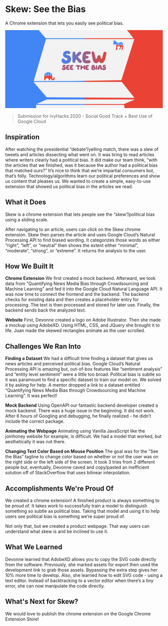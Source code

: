 # Skew: See the Bias
A Chrome extension that lets you easily see political bias.

![Skew Homepage](./skew_webhome.PNG)

> Submission for IvyHacks 2020 - Social Good Track + Best Use of Google Cloud

## Inspiration
After watching the presidential “debate”/yelling match, there was a slew of tweets and articles dissecting what went on. It was tiring to read articles where writers clearly had a political bias. It did make our team think, “with the articles that we finished, was it because the author had a political bias that matched ours?” It’s nice to think that we’re impartial consumers but, that’s folly. Technology/algorithms learn our political preferences and show us content that pleases us. We wanted to create a simple, easy-to-use extension that showed us political bias in the articles we read.

## What it Does
Skew is a chrome extension that lets people see the “skew”/political bias using a sliding scale.

After navigating to an article, users can click on the Skew chrome extension. Skew then parses the article and uses Google Cloud’s Natural Processing API to find biased wording. It categorizes those words as either “right”, “left”, or “neutral” then shows the extent either “minimal”, “moderate”, “strong”, or “extreme”. It returns the analysis to the user.

## How We Built It
**Chrome Extension**
We first created a mock backend. Afterward, we took data from "Quantifying News Media Bias through Crowdsourcing and Machine Learning" and fed it into the Google Cloud Natural Language API. It was now time to connect the frontend and the backend. The backend checks for existing data and then creates a placeholder entry for processing. The text is then processed and stored for later use. Finally, the backend sends back the analyzed text.

**Website**
First, Devonne created a logo on Adobe Illustrator. Then she made a mockup using AdobeXD. Using HTML, CSS, and JQuery she brought it to life. Juan made the skewed rectangles animate as the user scrolled.

## Challenges We Ran Into
**Finding a Dataset**
We had a difficult time finding a dataset that gives us news articles and perceived political bias. Google Cloud’s Natural Processing API is amazing but, out-of-box features like “sentiment analysis” and “entity level sentiment” were a little too broad. Political bias is subtle so it was paramount to find a specific dataset to train our model on. We solved it by asking for help. A mentor dropped a link to a dataset entitled “Quantifying News Media Bias through Crowdsourcing and Machine Learning”. It was perfect!

**Mock Backend**
Using OpenAPI our fantastic backend developer created a mock backend. There was a huge issue in the beginning. It did not work. After 6 hours of Googling and debugging, he finally realized - he didn’t include the correct package.

**Animating the Webpage**
Animating using Vanilla JavaScript like the joinhoney website for example, is difficult. We had a model that worked, but aesthetically it was not there.

**Changing Text Color Based on Mouse Position**
The goal was for the “See the Bias” tagline to change color based on whether or not the user was on the right side or the left side of the screen. It took 3 tries from 2 different people but, eventually, Devonne caved and copy/pasted an inefficient solution off of StackOverflow that uses bilinear interpolation.

## Accomplishments We're Proud Of
We created a chrome extension! A finished product is always something to be proud of. It takes work to successfully train a model to distinguish something so subtle as political bias. Taking that model and using it to help users see political bias is something we’re super proud of.

Not only that, but we created a product webpage. That way users can understand what skew is and be inclined to use it.

## What We Learned
Devonne learned that AdobeXD allows you to copy the SVG code directly from the software. Previously, she marked assets for export then used the development link to grab those assets. Bypassing the extra step gives her 10% more time to develop. Also, she learned how to edit SVG code - using a text editor. Instead of backtracking to a vector editor when there’s a tiny error, she can now manipulate the code directly.


## What's Next for Skew?
We would love to publish the chrome extension on the Google Chrome Extension Store!
